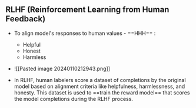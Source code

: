 ## RLHF (Reinforcement Learning from Human Feedback)

- To align model's responses to human values - ==HHH== :
	- Helpful
	- Honest
	- Harmless
- ![[Pasted image 20240110212943.png]]

- In RLHF, human labelers score a dataset of completions by the original model based on alignment criteria like helpfulness, harmlessness, and honesty. This dataset is used to ==train the reward model== that scores the model completions during the RLHF process.